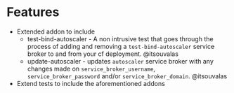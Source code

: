 # Features

* Extended addon to include
    * test-bind-autoscaler - A non intrusive test that goes through the process of adding and removing a `test-bind-autoscaler` service broker to and from your cf deployment. @itsouvalas
    * update-autoscaler - updates `autoscaler` service broker with any changes made on `service_broker_username`, `service_broker_password` and/or `service_broker_domain`. @itsouvalas
* Extend tests to include the aforementioned addons
